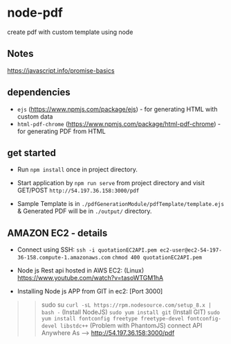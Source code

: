 # node-pdf
create pdf with custom template using node

## Notes
https://javascript.info/promise-basics

## dependencies
* ```ejs``` (https://www.npmjs.com/package/ejs) - for generating HTML with custom data
* ```html-pdf-chrome``` (https://www.npmjs.com/package/html-pdf-chrome) - for generating PDF from HTML

## get started
* Run ```npm install``` once in project directory.

* Start application by ```npm run serve``` from project directory and visit GET/POST ```http://54.197.36.158:3000/pdf```

* Sample Template is in ```./pdfGenerationModule/pdfTemplate/template.ejs``` & Generated PDF will be in ```./output/``` directory.

## AMAZON EC2 - details

* Connect using SSH:
  ```ssh -i quotationEC2API.pem ec2-user@ec2-54-197-36-158.compute-1.amazonaws.com```
  ```chmod 400 quotationEC2API.pem```

* Node js Rest api hosted in AWS EC2: (Linux)
  https://www.youtube.com/watch?v=tasoWTGM1hA

* Installing Node js APP from GIT in ec2: [Port 3000]
>> sudo su
   ```curl -sL https://rpm.nodesource.com/setup_8.x | bash -``` (Install NodeJS)
   ```sudo yum install git``` (Install GIT)
   ```sudo yum install fontconfig freetype freetype-devel fontconfig-devel libstdc++``` (Problem with PhantomJS)
   connect API Anywhere As --> http://54.197.36.158:3000/pdf
